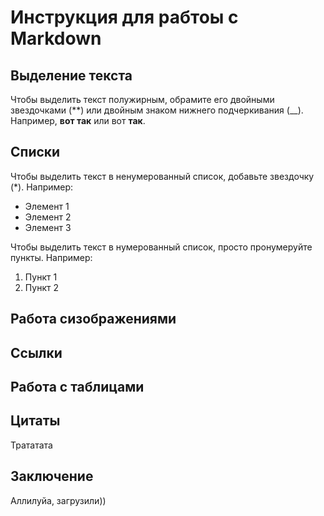 # Инструкция для рабтоы с Markdown

## Выделение текста

Чтобы выделить текст полужирным, обрамите его двойными звездочками (**) или двойным знаком нижнего подчеркивания (__). Например, **вот так** или вот __так__. 

## Списки

Чтобы выделить текст в ненумерованный список, добавьте звездочку (*). Например:
* Элемент 1
* Элемент 2
* Элемент 3

Чтобы выделить текст в нумерованный список, просто пронумеруйте пункты. Например:
1. Пункт 1 
2. Пункт 2

## Работа сизображениями

## Ссылки

## Работа с таблицами

## Цитаты

Трататата

## Заключение 

Аллилуйа, загрузили))